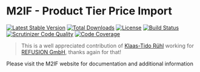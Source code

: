 # M2IF - Product Tier Price Import

[![Latest Stable Version](https://img.shields.io/packagist/v/techdivision/import-product-tier-price.svg?style=flat-square)](https://packagist.org/packages/techdivision/import-product-tier-price) 
 [![Total Downloads](https://img.shields.io/packagist/dt/techdivision/import-product-tier-price.svg?style=flat-square)](https://packagist.org/packages/techdivision/import-product-tier-price)
 [![License](https://img.shields.io/packagist/l/techdivision/import-product-tier-price.svg?style=flat-square)](https://packagist.org/packages/techdivision/import-product-tier-price)
 [![Build Status](https://img.shields.io/travis/techdivision/import-product-tier-price/master.svg?style=flat-square)](http://travis-ci.org/techdivision/import-product-tier-price)
 [![Scrutinizer Code Quality](https://img.shields.io/scrutinizer/g/techdivision/import-product-tier-price/master.svg?style=flat-square)](https://scrutinizer-ci.com/g/techdivision/import-product-tier-price/?branch=master) [![Code Coverage](https://img.shields.io/scrutinizer/coverage/g/techdivision/import-product-tier-price/master.svg?style=flat-square)](https://scrutinizer-ci.com/g/techdivision/import-product-tier-price/?branch=master)

 > This is a well appreciated contribution of [Klaas-Tido R&uuml;hl](https://github.com/ktruehl) working for [REFUSION GmbH](https://www.refusion.com), thanks again for that!
 
Please visit the M2IF website for documentation and additional information
